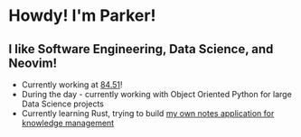 # Howdy! I'm Parker!

## I like Software Engineering, Data Science, and Neovim!

* Currently working at [84.51](https://github.com/8451)!
* During the day - currently working with Object Oriented Python for large Data Science projects
* Currently learning Rust, trying to build [my own notes application for knowledge management](https://github.com/ParkerKain/parknotes)
